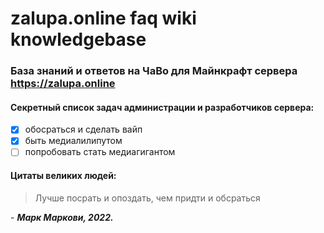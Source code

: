 # zalupa.online faq wiki knowledgebase
### **База знаний и ответов на ЧаВо для Майнкрафт сервера https://zalupa.online**

#### Секретный список задач администрации и разработчиков сервера:
- [x] обосраться и сделать вайп
- [x] быть медиалилипутом
- [ ] попробовать стать медиагигантом

#### Цитаты великих людей:
> Лучше посрать и опоздать, чем придти и обсраться

\- *__Марк Маркови, 2022.__*
